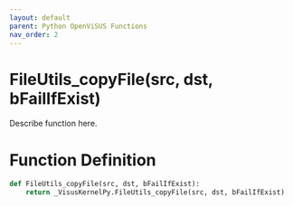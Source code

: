 ```yaml
---
layout: default
parent: Python OpenViSUS Functions
nav_order: 2
---
```


# FileUtils_copyFile(src, dst, bFailIfExist)

Describe function here.

# Function Definition

```python
def FileUtils_copyFile(src, dst, bFailIfExist):
    return _VisusKernelPy.FileUtils_copyFile(src, dst, bFailIfExist)
```